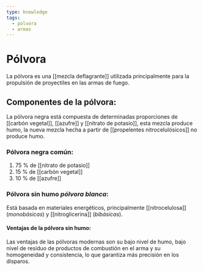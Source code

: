 ```yaml
---
type: knowledge
tags:
  - polvora
  - armas
---
```

# Pólvora 
La pólvora es una [[mezcla deflagrante]] utilizada principalmente para la propulsión de proyectiles en las armas de fuego. 

## Componentes de la pólvora:
La pólvora negra está compuesta de determinadas proporciones de [[carbón vegetal]], [[azufre]] y [[nitrato de potasio]], esta mezcla produce humo, la nueva mezcla hecha a partir de [[propelentes nitrocelulósicos]] no produce humo.

### Pólvora negra común:
1. 75 % de [[nitrato de potasio]]
2. 15 % de [[carbón vegetal]]
3. 10 % de [[azufre]]

### Pólvora sin humo _pólvora blanca_:
Está basada en materiales energéticos, principalmente [[nitrocelulosa]] (_monobásicas_) y [[nitroglicerina]] (_bibásicas_). 

#### Ventajas de la pólvora sin humo:
Las ventajas de las pólvoras modernas son su bajo nivel de humo, bajo nivel de residuo de productos de combustión en el arma y su homogeneidad y consistencia, lo que garantiza más precisión en los disparos.


